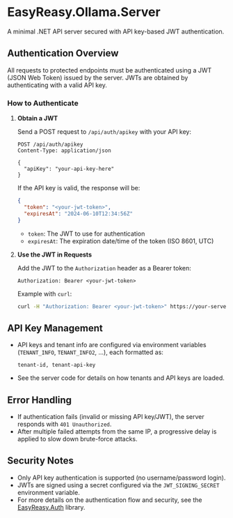 # EasyReasy.Ollama.Server

A minimal .NET API server secured with API key-based JWT authentication.

## Authentication Overview

All requests to protected endpoints must be authenticated using a JWT (JSON Web Token) issued by the server. JWTs are obtained by authenticating with a valid API key.

### How to Authenticate

1. **Obtain a JWT**

   Send a POST request to `/api/auth/apikey` with your API key:

   ```http
   POST /api/auth/apikey
   Content-Type: application/json

   {
     "apiKey": "your-api-key-here"
   }
   ```

   If the API key is valid, the response will be:

   ```json
   {
     "token": "<your-jwt-token>",
     "expiresAt": "2024-06-10T12:34:56Z"
   }
   ```

   - `token`: The JWT to use for authentication
   - `expiresAt`: The expiration date/time of the token (ISO 8601, UTC)

2. **Use the JWT in Requests**

   Add the JWT to the `Authorization` header as a Bearer token:

   ```http
   Authorization: Bearer <your-jwt-token>
   ```

   Example with `curl`:
   ```sh
   curl -H "Authorization: Bearer <your-jwt-token>" https://your-server/api/your-endpoint
   ```

## API Key Management

- API keys and tenant info are configured via environment variables (`TENANT_INFO`, `TENANT_INFO2`, ...), each formatted as:
  ```
  tenant-id, tenant-api-key
  ```
- See the server code for details on how tenants and API keys are loaded.

## Error Handling

- If authentication fails (invalid or missing API key/JWT), the server responds with `401 Unauthorized`.
- After multiple failed attempts from the same IP, a progressive delay is applied to slow down brute-force attacks.

## Security Notes

- Only API key authentication is supported (no username/password login).
- JWTs are signed using a secret configured via the `JWT_SIGNING_SECRET` environment variable.
- For more details on the authentication flow and security, see the [EasyReasy.Auth](../EasyReasy.Auth/README.md) library. 